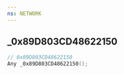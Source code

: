 ```yaml
---
ns: NETWORK
---
```

## _0x89D803CD48622150

```c
// 0x89D803CD48622150
Any _0x89D803CD48622150();
```

